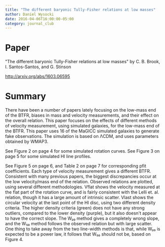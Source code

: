 ```yaml
---
title: "The different baryonic Tully-Fisher relations at low masses"
author: Daniel Wysocki
date: 2016-04-06T16:00:00-05:00
category: journal_club
---
```


# Paper

"The different baryonic Tully-Fisher relations at low masses" by C. B. Brook, I. Santos-Santos, and G. Stinson

<http://arxiv.org/abs/1603.06595>


# Summary

There have been a number of papers lately focusing on the low-mass end of the BTFR, biases in mass and velocity measurements, and their effect on the overall relation. This paper focuses on the effects of different methods of velocity measurement, using simulated galaxies, for the low-mass end of the BTFR. This paper uses 16 of the MaGICC simulated galaxies to generate fake observations. The simulation is based on ΛCDM, and uses parameters obtained by WMAP3.

See Figure 2 on page 4 for some simulated rotation curves. See Figure 3 on page 5 for some simulated HI line profiles.

See Figure 5 on page 6, and Table 2 on page 7 for corresponding pfit coefficients. Each type of velocity measurement gives a different BTFR. Consistent with many previous papers, the biggest discrepancies occur at the low velocity/mass end of the relation. Observed relations are plotted, using several different methodologies. Vflat shows the velocity measured at the flat part of the rotation curve, and is fairly consistent with the Lelli et. al. relation, though it has a large amount of intrinsic scatter. Vlast shows the circular velocity at the last point of the HI disc, using two different density criteria. The higher density criteria (green) does not have any strong outliers, compared to the lower density (purple), but it also doesn't appear to have the correct slope. The W₂₀ method gives a completely wrong slope, and the W₅₀ method follows the observed relation but with large scatter. One thing to take away from the two line-width methods is that, while W₂₀ is expected to be a power law, it follows that W₅₀ should not be, based on Figure 4.
